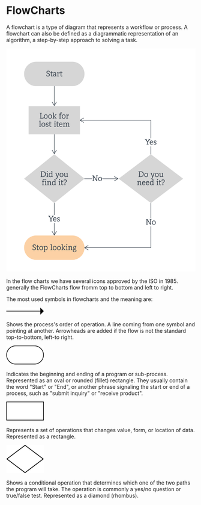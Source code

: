 # FlowCharts

A flowchart is a type of diagram that represents a workflow or process. A flowchart can also be defined as a diagrammatic representation of an algorithm, a step-by-step approach to solving a task.

![A simple FlowChart](../../.gitbook/assets/simple-flowchart.svg)

In the flow charts we have several icons approved by the ISO in 1985. generally the FlowCharts flow fromm top to bottom and left to right. 

The most used symbols in flowcharts and the meaning are:

![Flowline](../../.gitbook/assets/image%20%2812%29.png)

Shows the process's order of operation. A line coming from one symbol and pointing at another. Arrowheads are added if the flow is not the standard top-to-bottom, left-to right.





![Terminal](../../.gitbook/assets/image%20%288%29.png)

Indicates the beginning and ending of a program or sub-process. Represented as an oval or rounded \(fillet\) rectangle. They usually contain the word "Start" or "End", or another phrase signaling the start or end of a process, such as "submit inquiry" or "receive product".





![Process](../../.gitbook/assets/image%20%289%29.png)

Represents a set of operations that changes value, form, or location of data. Represented as a rectangle.





![Decision](../../.gitbook/assets/image%20%2810%29.png)

Shows a conditional operation that determines which one of the two paths the program will take. The operation is commonly a yes/no question or true/false test. Represented as a diamond \(rhombus\).







